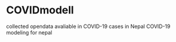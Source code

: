 # COVIDmodell

collected opendata avaliable in COVID-19 cases in Nepal 
COVID-19 modeling for nepal
